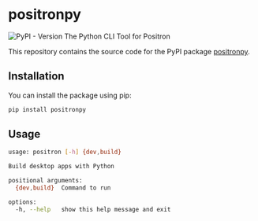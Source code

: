 # positronpy
![PyPI - Version](https://img.shields.io/pypi/v/positronpy)
The Python CLI Tool for Positron

This repository contains the source code for the PyPI package [positronpy](https://pypi.org/project/positronpy/).

## Installation
You can install the package using pip:
```bash
pip install positronpy
```

## Usage
```bash
usage: positron [-h] {dev,build}

Build desktop apps with Python

positional arguments:
  {dev,build}  Command to run

options:
  -h, --help   show this help message and exit
```